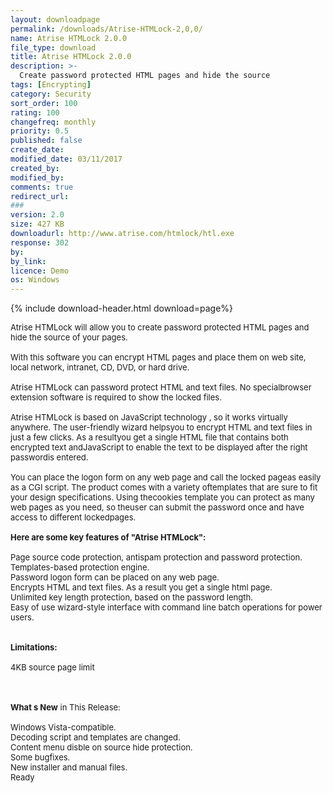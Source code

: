 ```yaml
---
layout: downloadpage
permalink: /downloads/Atrise-HTMLock-2,0,0/
name: Atrise HTMLock 2.0.0
file_type: download
title: Atrise HTMLock 2.0.0
description: >-
  Create password protected HTML pages and hide the source
tags: [Encrypting]
category: Security
sort_order: 100
rating: 100
changefreq: monthly
priority: 0.5
published: false
create_date:
modified_date: 03/11/2017
created_by:
modified_by:
comments: true
redirect_url:
###
version: 2.0
size: 427 KB
downloadurl: http://www.atrise.com/htmlock/htl.exe
response: 302
by:
by_link:
licence: Demo
os: Windows
---
```


{% include download-header.html download=page%}

<p style="fix-download-text !important">
<p><font size="2">Atrise HTMLock will allow you to create password protected HTML pages and hide the source of your pages. <br />
<br />
With this software you can encrypt HTML pages and place them on web site, local network, intranet, CD, DVD, or hard drive. <br />
<br />
Atrise HTMLock can password protect HTML and text files. No specialbrowser extension software is required to show the locked files. <br />
<br />
Atrise HTMLock is based on JavaScript technology , so it works virtually anywhere. The user-friendly wizard helpsyou to encrypt HTML and text files in just a few clicks. As a resultyou get a single HTML file that contains both encrypted text andJavaScript to enable the text to be displayed after the right passwordis entered. <br />
<br />
You can place the logon form on any web page and call the locked pageas easily as a CGI script. The product comes with a variety oftemplates that are sure to fit your design specifications. Using thecookies template you can protect as many web pages as you need, so theuser can submit the password once and have access to different lockedpages. <br />
<br />
<span><strong>Here are some key features of "Atrise HTMLock":</strong></span><br />
<br />
Page source code protection, antispam protection and password protection.<br />
Templates-based protection engine.<br />
Password logon form can be placed on any web page.<br />
Encrypts HTML and text files. As a result you get a single html page.<br />
Unlimited key length protection, based on the password length.<br />
Easy of use wizard-style interface with command line batch operations for power users.<br />
<br />
<br />
<span><strong>Limitations:</strong></span><br />
<br />
4KB source page limit<br />
<!-- google_ad_section_end --></font></p>
<div class="celltext_big"><br />
<br />
<font size="2"><strong>What s New</strong> in This Release:<br />
<br />
Windows Vista-compatible. <br />
Decoding script and templates are changed. <br />
Content menu disble on source hide protection. <br />
Some bugfixes. <br />
New installer and manual files. <br />
Ready</font></div></p>
